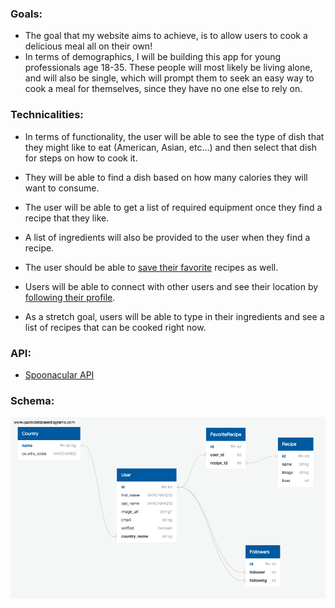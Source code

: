 ### Goals:

- The goal that my website aims to achieve, is to allow users to cook a delicious meal all on their own! 
- In terms of demographics, I will be building this app for young professionals age 18-35. These people will most likely be living alone, and will also be single, which will prompt them to seek an easy way to cook a meal for themselves, since they have no one else to rely on.

### Technicalities:

- In terms of functionality, the user will be able to see the type of dish that they might like to eat (American, Asian, etc...) and then select that dish for steps on how to cook it.

- They will be able to find a dish based on how many calories they will want to consume.

- The user will be able to get a list of required equipment once they find a recipe that they like.

- A list of ingredients will also be provided to the user when they find a recipe.

- The user should be able to <u>save their favorite</u> recipes as well.

- Users will be able to connect with other users and see their location by <u>following their profile</u>.

- As a stretch goal, users will be able to type in their ingredients and see a list of recipes that can be cooked right now.

  

### API:

- [Spoonacular API](https://spoonacular.com/food-api)

### Schema:

![Database schema](QuickDBD-export.png)


